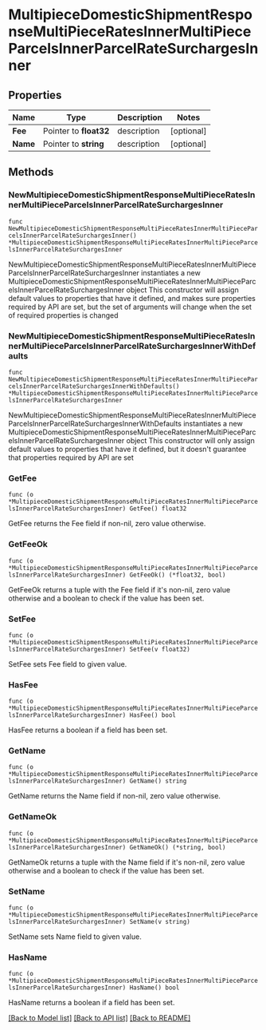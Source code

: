 # MultipieceDomesticShipmentResponseMultiPieceRatesInnerMultiPieceParcelsInnerParcelRateSurchargesInner

## Properties

Name | Type | Description | Notes
------------ | ------------- | ------------- | -------------
**Fee** | Pointer to **float32** | description | [optional] 
**Name** | Pointer to **string** | description | [optional] 

## Methods

### NewMultipieceDomesticShipmentResponseMultiPieceRatesInnerMultiPieceParcelsInnerParcelRateSurchargesInner

`func NewMultipieceDomesticShipmentResponseMultiPieceRatesInnerMultiPieceParcelsInnerParcelRateSurchargesInner() *MultipieceDomesticShipmentResponseMultiPieceRatesInnerMultiPieceParcelsInnerParcelRateSurchargesInner`

NewMultipieceDomesticShipmentResponseMultiPieceRatesInnerMultiPieceParcelsInnerParcelRateSurchargesInner instantiates a new MultipieceDomesticShipmentResponseMultiPieceRatesInnerMultiPieceParcelsInnerParcelRateSurchargesInner object
This constructor will assign default values to properties that have it defined,
and makes sure properties required by API are set, but the set of arguments
will change when the set of required properties is changed

### NewMultipieceDomesticShipmentResponseMultiPieceRatesInnerMultiPieceParcelsInnerParcelRateSurchargesInnerWithDefaults

`func NewMultipieceDomesticShipmentResponseMultiPieceRatesInnerMultiPieceParcelsInnerParcelRateSurchargesInnerWithDefaults() *MultipieceDomesticShipmentResponseMultiPieceRatesInnerMultiPieceParcelsInnerParcelRateSurchargesInner`

NewMultipieceDomesticShipmentResponseMultiPieceRatesInnerMultiPieceParcelsInnerParcelRateSurchargesInnerWithDefaults instantiates a new MultipieceDomesticShipmentResponseMultiPieceRatesInnerMultiPieceParcelsInnerParcelRateSurchargesInner object
This constructor will only assign default values to properties that have it defined,
but it doesn't guarantee that properties required by API are set

### GetFee

`func (o *MultipieceDomesticShipmentResponseMultiPieceRatesInnerMultiPieceParcelsInnerParcelRateSurchargesInner) GetFee() float32`

GetFee returns the Fee field if non-nil, zero value otherwise.

### GetFeeOk

`func (o *MultipieceDomesticShipmentResponseMultiPieceRatesInnerMultiPieceParcelsInnerParcelRateSurchargesInner) GetFeeOk() (*float32, bool)`

GetFeeOk returns a tuple with the Fee field if it's non-nil, zero value otherwise
and a boolean to check if the value has been set.

### SetFee

`func (o *MultipieceDomesticShipmentResponseMultiPieceRatesInnerMultiPieceParcelsInnerParcelRateSurchargesInner) SetFee(v float32)`

SetFee sets Fee field to given value.

### HasFee

`func (o *MultipieceDomesticShipmentResponseMultiPieceRatesInnerMultiPieceParcelsInnerParcelRateSurchargesInner) HasFee() bool`

HasFee returns a boolean if a field has been set.

### GetName

`func (o *MultipieceDomesticShipmentResponseMultiPieceRatesInnerMultiPieceParcelsInnerParcelRateSurchargesInner) GetName() string`

GetName returns the Name field if non-nil, zero value otherwise.

### GetNameOk

`func (o *MultipieceDomesticShipmentResponseMultiPieceRatesInnerMultiPieceParcelsInnerParcelRateSurchargesInner) GetNameOk() (*string, bool)`

GetNameOk returns a tuple with the Name field if it's non-nil, zero value otherwise
and a boolean to check if the value has been set.

### SetName

`func (o *MultipieceDomesticShipmentResponseMultiPieceRatesInnerMultiPieceParcelsInnerParcelRateSurchargesInner) SetName(v string)`

SetName sets Name field to given value.

### HasName

`func (o *MultipieceDomesticShipmentResponseMultiPieceRatesInnerMultiPieceParcelsInnerParcelRateSurchargesInner) HasName() bool`

HasName returns a boolean if a field has been set.


[[Back to Model list]](../README.md#documentation-for-models) [[Back to API list]](../README.md#documentation-for-api-endpoints) [[Back to README]](../README.md)



